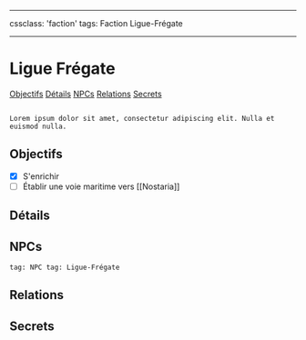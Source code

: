 
---

cssclass: 'faction'
tags: Faction Ligue-Frégate

---

# Ligue Frégate
<span class="nav">[Objectifs](#Objectifs) [Détails](#Détails) [NPCs](#NPCs) [Relations](#Relations) [Secrets](#Secrets)</span>

```ad-desc

Lorem ipsum dolor sit amet, consectetur adipiscing elit. Nulla et euismod nulla.
```

## Objectifs
- [x] S'enrichir
- [ ] Établir une voie maritime vers [[Nostaria]]

## Détails

## NPCs
```query
tag: NPC tag: Ligue-Frégate
```

## Relations

## Secrets